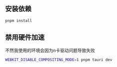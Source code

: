 ## 安装依赖
```bash
pnpm install
```


## 禁用硬件加速
不然我使用的环境会因为n卡驱动问题导致失败
```bash
WEBKIT_DISABLE_COMPOSITING_MODE=1 pnpm tauri dev
```


